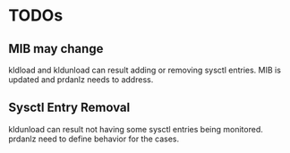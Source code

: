 # TODOs

## MIB may change

kldload and kldunload can result adding or removing sysctl entries.
MIB is updated and prdanlz needs to address.

## Sysctl Entry Removal
kldunload can result not having some sysctl entries being monitored.
prdanlz need to define behavior for the cases.
